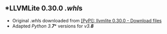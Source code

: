 *LLVMLite 0.30.0 *.whl*s
---------------------

- Original *.whl*s downloaded from [\[PyPI\]: llvmlite 0.30.0 - Download files](https://pypi.org/project/llvmlite/0.30.0/#files)
- Adapted *Python 3.**7**** versions for *v3.**8***

